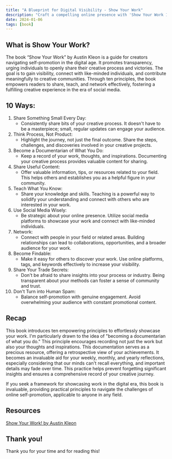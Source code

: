 ```yaml
---
title: "A Blueprint for Digital Visibility - Show Your Work"
description: "Craft a compelling online presence with 'Show Your Work 10 Ways.' Learn strategies for showcasing your creativity and connecting with your audience."
date: 2024-01-06
tags: [book]
---
```


## What is Show Your Work?

The book “Show Your Work” by Austin Kleon is a guide for creators navigating self-promotion in the digital age. It promotes transparency, urging individuals to openly share their creative process and victories. The goal is to gain visibility, connect with like-minded individuals, and contribute meaningfully to creative communities. Through ten principles, the book empowers readers to share, teach, and network effectively, fostering a fulfilling creative experience in the era of social media.

## 10 Ways:

1. Share Something Small Every Day:
   - Consistently share bits of your creative process. It doesn't have to be a masterpiece; small, regular updates can engage your audience.
2. Think Process, Not Product:
   - Highlight the journey, not just the final outcome. Share the steps, challenges, and discoveries involved in your creative projects.
3. Become a Documentarian of What You Do:
   - Keep a record of your work, thoughts, and inspirations. Documenting your creative process provides valuable content for sharing.
4. Share Useful Content:
   - Offer valuable information, tips, or resources related to your field. This helps others and establishes you as a helpful figure in your community.
5. Teach What You Know:
   - Share your knowledge and skills. Teaching is a powerful way to solidify your understanding and connect with others who are interested in your work.
6. Use Social Media Wisely:
   - Be strategic about your online presence. Utilize social media platforms to showcase your work and connect with like-minded individuals.
7. Network:
   - Connect with people in your field or related areas. Building relationships can lead to collaborations, opportunities, and a broader audience for your work.
8. Become Findable:
   - Make it easy for others to discover your work. Use online platforms, tags, and keywords effectively to increase your visibility.
9. Share Your Trade Secrets:
   - Don't be afraid to share insights into your process or industry. Being transparent about your methods can foster a sense of community and trust.
10. Don't Turn into Human Spam:
    - Balance self-promotion with genuine engagement. Avoid overwhelming your audience with constant promotional content.

## Recap

This book introduces ten empowering principles to effortlessly showcase your work. I'm particularly drawn to the idea of "becoming a documentarian of what you do." This principle encourages recording not just the work but also your thoughts and inspirations. This documentation serves as a precious resource, offering a retrospective view of your achievements. It becomes an invaluable aid for your weekly, monthly, and yearly reflections, especially considering that our minds can't recall everything, and important details may fade over time. This practice helps prevent forgetting significant insights and ensures a comprehensive record of your creative journey.

If you seek a framework for showcasing work in the digital era, this book is invaluable, providing practical principles to navigate the challenges of online self-promotion, applicable to anyone in any field.

## Resources

[Show Your Work! by Austin Kleon](https://austinkleon.com/show-your-work/)

## Thank you!

Thank you for your time and for reading this!
